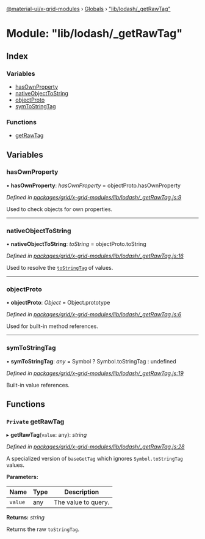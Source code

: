 [@material-ui/x-grid-modules](../README.md) › [Globals](../globals.md) › ["lib/lodash/\_getRawTag"](_lib_lodash__getrawtag_.md)

# Module: "lib/lodash/\_getRawTag"

## Index

### Variables

- [hasOwnProperty](_lib_lodash__getrawtag_.md#hasownproperty)
- [nativeObjectToString](_lib_lodash__getrawtag_.md#nativeobjecttostring)
- [objectProto](_lib_lodash__getrawtag_.md#objectproto)
- [symToStringTag](_lib_lodash__getrawtag_.md#symtostringtag)

### Functions

- [getRawTag](_lib_lodash__getrawtag_.md#private-getrawtag)

## Variables

### hasOwnProperty

• **hasOwnProperty**: _hasOwnProperty_ = objectProto.hasOwnProperty

_Defined in [packages/grid/x-grid-modules/lib/lodash/\_getRawTag.js:9](https://github.com/mui-org/material-ui-x/blob/a679779/packages/grid/x-grid-modules/lib/lodash/_getRawTag.js#L9)_

Used to check objects for own properties.

---

### nativeObjectToString

• **nativeObjectToString**: _toString_ = objectProto.toString

_Defined in [packages/grid/x-grid-modules/lib/lodash/\_getRawTag.js:16](https://github.com/mui-org/material-ui-x/blob/a679779/packages/grid/x-grid-modules/lib/lodash/_getRawTag.js#L16)_

Used to resolve the
[`toStringTag`](http://ecma-international.org/ecma-262/7.0/#sec-object.prototype.tostring)
of values.

---

### objectProto

• **objectProto**: _Object_ = Object.prototype

_Defined in [packages/grid/x-grid-modules/lib/lodash/\_getRawTag.js:6](https://github.com/mui-org/material-ui-x/blob/a679779/packages/grid/x-grid-modules/lib/lodash/_getRawTag.js#L6)_

Used for built-in method references.

---

### symToStringTag

• **symToStringTag**: _any_ = Symbol ? Symbol.toStringTag : undefined

_Defined in [packages/grid/x-grid-modules/lib/lodash/\_getRawTag.js:19](https://github.com/mui-org/material-ui-x/blob/a679779/packages/grid/x-grid-modules/lib/lodash/_getRawTag.js#L19)_

Built-in value references.

## Functions

### `Private` getRawTag

▸ **getRawTag**(`value`: any): _string_

_Defined in [packages/grid/x-grid-modules/lib/lodash/\_getRawTag.js:28](https://github.com/mui-org/material-ui-x/blob/a679779/packages/grid/x-grid-modules/lib/lodash/_getRawTag.js#L28)_

A specialized version of `baseGetTag` which ignores `Symbol.toStringTag` values.

**Parameters:**

| Name    | Type | Description         |
| ------- | ---- | ------------------- |
| `value` | any  | The value to query. |

**Returns:** _string_

Returns the raw `toStringTag`.
